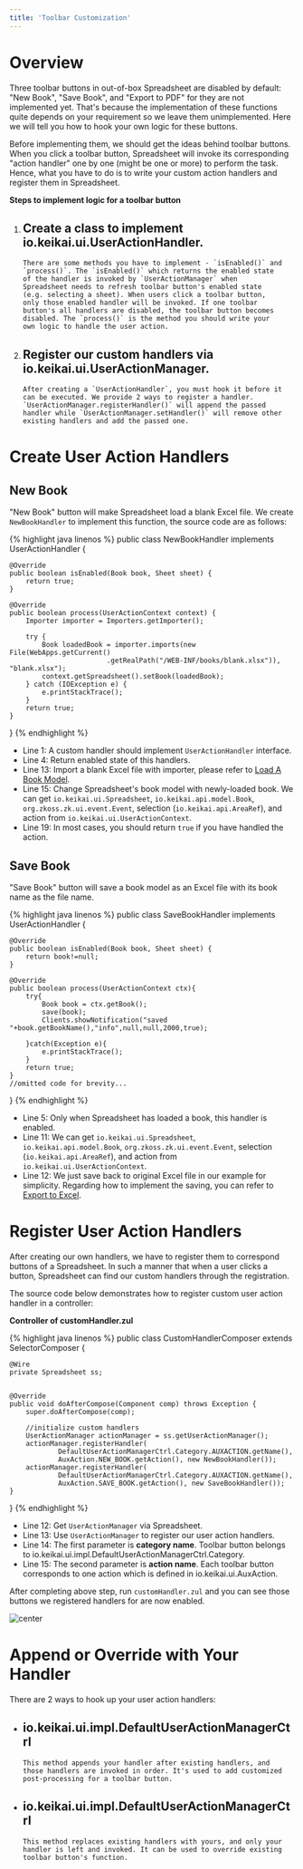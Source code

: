 ```yaml
---
title: 'Toolbar Customization'
---
```


# Overview

Three toolbar buttons in out-of-box Spreadsheet are disabled by default:
"New Book", "Save Book", and "Export to PDF" for they are not
implemented yet. That's because the implementation of these functions
quite depends on your requirement so we leave them unimplemented. Here
we will tell you how to hook your own logic for these buttons.

Before implementing them, we should get the ideas behind toolbar
buttons. When you click a toolbar button, Spreadsheet will invoke its
corresponding "action handler" one by one (might be one or more) to
perform the task. Hence, what you have to do is to write your custom
action handlers and register them in Spreadsheet.

**Steps to implement logic for a toolbar button**

1.  Create a class to implement
    <javadoc directory="keikai">io.keikai.ui.UserActionHandler</javadoc>.
      -   
        There are some methods you have to implement - `isEnabled()` and
        `process()`. The `isEnabled()` which returns the enabled state
        of the handler is invoked by `UserActionManager` when
        Spreadsheet needs to refresh toolbar button's enabled state
        (e.g. selecting a sheet). When users click a toolbar button,
        only those enabled handler will be invoked. If one toolbar
        button's all handlers are disabled, the toolbar button becomes
        disabled. The `process()` is the method you should write your
        own logic to handle the user action.
2.  Register our custom handlers via
    <javadoc directory="keikai">io.keikai.ui.UserActionManager</javadoc>.
      -   
        After creating a `UserActionHandler`, you must hook it before it
        can be executed. We provide 2 ways to register a handler.
        `UserActionManager.registerHandler()` will append the passed
        handler while `UserActionManager.setHandler()` will remove other
        existing handlers and add the passed one.

# Create User Action Handlers

## New Book

"New Book" button will make Spreadsheet load a blank Excel file. We
create `NewBookHandler` to implement this function, the source code are
as follows:

{% highlight java linenos %}
public class NewBookHandler implements UserActionHandler {

    @Override
    public boolean isEnabled(Book book, Sheet sheet) {
        return true;
    }

    @Override
    public boolean process(UserActionContext context) {
        Importer importer = Importers.getImporter();
        
        try {
            Book loadedBook = importer.imports(new File(WebApps.getCurrent()
                            .getRealPath("/WEB-INF/books/blank.xlsx")), "blank.xlsx");
            context.getSpreadsheet().setBook(loadedBook);
        } catch (IOException e) {
            e.printStackTrace();
        }
        return true;
    }
}
{% endhighlight %}

  - Line 1: A custom handler should implement `UserActionHandler`
    interface.
  - Line 4: Return enabled state of this handlers.
  - Line 13: Import a blank Excel file with importer, please refer to [
    Load A Book
    Model](https://www.zkoss.org/wiki/ZK_Spreadsheet_Essentials/Working_with_Spreadsheet/Spreadsheet_Data_Model#Load_A_Book_Model).
  - Line 15: Change Spreadsheet's book model with newly-loaded book. We
    can get
    `io.keikai.ui.Spreadsheet`,
    `io.keikai.api.model.Book`,
    `org.zkoss.zk.ui.event.Event`, selection
    (`io.keikai.api.AreaRef`), and
    action from
    `io.keikai.ui.UserActionContext`.
  - Line 19: In most cases, you should return `true` if you have handled
    the action.

## Save Book

"Save Book" button will save a book model as an Excel file with its book
name as the file name.

{% highlight java linenos %}
public class SaveBookHandler implements UserActionHandler {
    
    @Override
    public boolean isEnabled(Book book, Sheet sheet) {
        return book!=null;
    }

    @Override
    public boolean process(UserActionContext ctx){
        try{
            Book book = ctx.getBook();
            save(book);
            Clients.showNotification("saved "+book.getBookName(),"info",null,null,2000,true);
            
        }catch(Exception e){
            e.printStackTrace();
        }
        return true;
    }
    //omitted code for brevity...
}
{% endhighlight %}

  - Line 5: Only when Spreadsheet has loaded a book, this handler is
    enabled.
  - Line 11: We can get
    `io.keikai.ui.Spreadsheet`,
   `io.keikai.api.model.Book`,
    `org.zkoss.zk.ui.event.Event`, selection
    (`io.keikai.api.AreaRef`), and
    action from
    `io.keikai.ui.UserActionContext`.
  - Line 12: We just save back to original Excel file in our example for
    simplicity. Regarding how to implement the saving, you can refer to
    [Export to
    Excel](https://www.zkoss.org/wiki/ZK_Spreadsheet_Essentials/Working_with_Spreadsheet/Handling_Data_Model/Export_to_Excel).

# Register User Action Handlers

After creating our own handlers, we have to register them to correspond
buttons of a Spreadsheet. In such a manner that when a user clicks a
button, Spreadsheet can find our custom handlers through the
registration.

The source code below demonstrates how to register custom user action
handler in a controller:

**Controller of customHandler.zul**

{% highlight java linenos %}
public class CustomHandlerComposer extends SelectorComposer<Component> {
    
    @Wire
    private Spreadsheet ss;

    
    @Override
    public void doAfterCompose(Component comp) throws Exception {
        super.doAfterCompose(comp);
        
        //initialize custom handlers
        UserActionManager actionManager = ss.getUserActionManager();
        actionManager.registerHandler(
                DefaultUserActionManagerCtrl.Category.AUXACTION.getName(),
                AuxAction.NEW_BOOK.getAction(), new NewBookHandler());
        actionManager.registerHandler(
                DefaultUserActionManagerCtrl.Category.AUXACTION.getName(),
                AuxAction.SAVE_BOOK.getAction(), new SaveBookHandler());
    }
}
{% endhighlight %}

  - Line 12: Get `UserActionManager` via Spreadsheet.
  - Line 13: Use `UserActionManager` to register our user action
    handlers.
  - Line 14: The first parameter is **category name**. Toolbar button
    belongs to <javadoc directory="keikai" method="AUXACTION" >
    io.keikai.ui.impl.DefaultUserActionManagerCtrl.Category</javadoc>.
  - Line 15: The second parameter is **action name**. Each toolbar
    button corresponds to one action which is defined in
    <javadoc directory="keikai">io.keikai.ui.AuxAction</javadoc>.

After completing above step, run `customHandler.zul` and you can see
those buttons we registered handlers for are now enabled.

![center]({{site.devref_image_folder}}/Zss-essentials-customHandler.png)

# Append or Override with Your Handler

There are 2 ways to hook up your user action handlers:

  - <javadoc directory="keikai" method="registerHandler(java.lang.String, java.lang.String, io.keikai.ui.UserActionHandler)">io.keikai.ui.impl.DefaultUserActionManagerCtrl</javadoc>
      -   
        This method appends your handler after existing handlers, and
        those handlers are invoked in order. It's used to add customized
        post-processing for a toolbar button.

<!-- end list -->

  - <javadoc  directory="keikai" method="setHandler(java.lang.String, java.lang.String, io.keikai.ui.UserActionHandler)">io.keikai.ui.impl.DefaultUserActionManagerCtrl</javadoc>
      -   
        This method replaces existing handlers with yours, and only your
        handler is left and invoked. It can be used to override existing
        toolbar button's function.

<!-- 
# Hide Toolbar Button

To hide some toolbar buttons by JavaScript, please reference `customToolbar.zul` Keikai Essentials:


{% highlight java linenos %}
    <script defer="true"><![CDATA[
var hiddenButtons = ['.zstbtn-newBook', '.zstbtn-saveBook', '.zstbtn-exportPDF', '.zstbtn-sortAndFilter'
    , '.zschktbtn-protectSheet', '.zstbtn-insertPicture', '.zstbtn-insertChart'];

jq.each(hiddenButtons, function(index, selector){
    jq(selector).hide();
});
    ]]></script>
{% endhighlight %}

-->